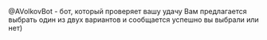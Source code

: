 @AVolkovBot - бот, который проверяет вашу удачу
Вам предлагается выбрать один из двух вариантов и сообщается успешно вы выбрали или нет)

